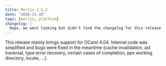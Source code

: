 ```yaml
---
title: Merlin 2.5.2
date: "2016-11-18"
tags: [merlin, platform]
changelog: |
  Oops, we went looking but didn't find the changelog for this release 🙈
---
```


This release mainly brings support for OCaml 4.04.
Internal code was simplified and bugs were fixed in the meantime (cache
invalidation, ast traversal, type error recovery, certain cases of completion,
ppx working directory, locate, ...).